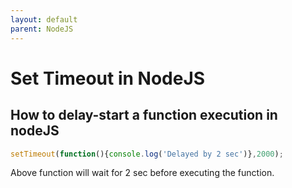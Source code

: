 ```yaml
---
layout: default
parent: NodeJS
---
```

# Set Timeout in NodeJS

## How to delay-start a function execution in nodeJS

```js
setTimeout(function(){console.log('Delayed by 2 sec')},2000);
```

Above function will wait for 2 sec before executing the function.
